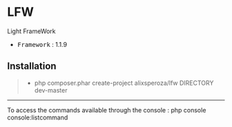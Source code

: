 # LFW
Light FrameWork

 - <kbd>Framework</kbd> : 1.1.9

Installation
----------

> - php composer.phar create-project alixsperoza/lfw DIRECTORY dev-master

----------

To access the commands available through the console : php console console:listcommand